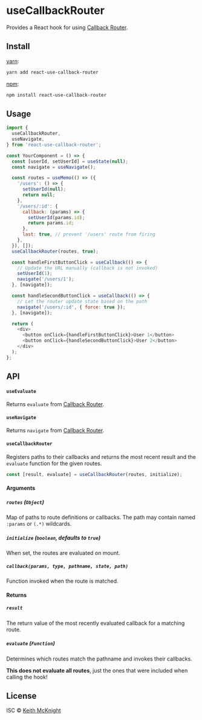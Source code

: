 # useCallbackRouter

Provides a React hook for using [Callback Router].

## Install

[yarn][]:
```bash
yarn add react-use-callback-router
```

[npm][]:

```bash
npm install react-use-callback-router
```


## Usage

```js
import {
  useCallbackRouter,
  useNavigate,
} from 'react-use-callback-router';

const YourComponent = () => {
  const [userId, setUserId] = useState(null);
  const navigate = useNavigate();

  const routes = useMemo(() => ({
    '/users': () => {
      setUserId(null);
      return null;
    },
    '/users/:id': {
      callback: (params) => {
        setUserId(params.id);
        return params.id;
      },
      last: true, // prevent '/users' route from firing
    },
  }), []);
  useCallbackRouter(routes, true);

  const handleFirstButtonClick = useCallback(() => {
    // Update the URL manually (callback is not invoked)
    setUserId(1);
    navigate('/users/1');
  }, [navigate]);

  const handleSecondButtonClick = useCallback(() => {
    // Let the router update state based on the path
    navigate('/users/:id', { force: true });
  }, [navigate]);

  return (
    <div>
      <button onClick={handleFirstButtonClick}>User 1</button>
      <button onClick={handleSecondButtonClick}>User 2</button>
    </div>
  );
};
```


## API

#### `useEvaluate`

Returns `evaluate` from [Callback Router].

#### `useNavigate`

Returns `navigate` from [Callback Router].

#### `useCallbackRouter`

Registers paths to their callbacks and returns the most recent result and the
`evaluate` function for the given routes.

```js
const [result, evaluate] = useCallbackRouter(routes, initialize);
```

#### Arguments

##### `routes` (`Object`)

Map of paths to route definitions or callbacks.
The path may contain named `:params` or `(.*)` wildcards.

##### `initialize` (`boolean`, defaults to `true`)

When set, the routes are evaluated on mount.

##### `callback(params, type, pathname, state, path)`

Function invoked when the route is matched.

#### Returns

##### `result`

The return value of the most recently evaluated callback for a matching route.

##### `evaluate` (`Function`)

Determines which routes match the pathname and invokes their callbacks.

**This does not evaluate all routes**, just the ones that were included when
calling the hook!


## License

ISC © [Keith McKnight](https://github.com/kmck)


[yarn]: https://yarnpkg.com/lang/en/docs/install
[npm]: https://docs.npmjs.com/cli/install
[Callback Router]: https://github.com/kmck/callback-router/tree/master/packages/callback-router
